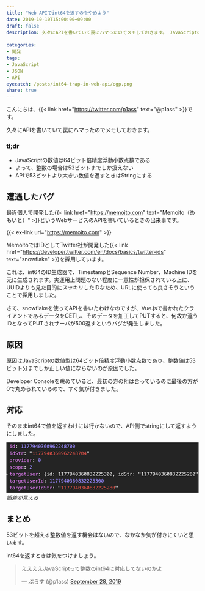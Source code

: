 ```yaml
---
title: "Web APIでint64を返すのをやめよう"
date: 2019-10-10T15:00:00+09:00
draft: false
description: 久々にAPIを書いていて罠にハマったのでメモしておきます。 JavaScriptの数値は64ビット倍精度浮動小数点数です。よって、整数の場合は53ビットまでしか扱えないので、APIで53ビットより大きい数値を返すときはStringにしましょう。

categories:
- 開発
tags:
- JavaScript
- JSON
- API
eyecatch: /posts/int64-trap-in-web-api/ogp.png
share: true
---
```


こんにちは、{{< link href="https://twitter.com/p1ass" text="@p1ass" >}}です。  

久々にAPIを書いていて罠にハマったのでメモしておきます。

### tl;dr

- JavaScriptの数値は64ビット倍精度浮動小数点数である
- よって、整数の場合は53ビットまでしか扱えない
- APIで53ビットより大きい数値を返すときはStringにする

<!--more-->

## 遭遇したバグ

最近個人で開発した{{< link href="https://memoito.com" text="Memoito（めもいと）" >}}というWebサービスのAPIを書いているときの出来事です。

{{< ex-link url="https://memoito.com" >}}

MemoitoではIDとしてTwitter社が開発した{{< link href="https://developer.twitter.com/en/docs/basics/twitter-ids" text="snowflake" >}}を採用しています。

これは、int64のID生成器で、TimestampとSequence Number、Machine IDを元に生成されます。実運用上問題のない程度に一意性が担保されている上に、UUIDよりも見た目的にスッキリしたIDなため、URLに使っても良さそうということで採用しました。

さて、snowflakeを使ってAPIを書いたわけなのですが、Vue.jsで書かれたクライアントであるデータをGETし、そのデータを加工してPUTすると、何故か違うIDとなってPUTされサーバが500返すというバグが発生しました。

## 原因

原因はJavaScriptの数値型は64ビット倍精度浮動小数点数であり、整数値は53ビット分までしか正しい値にならないのが原因でした。

Developer Consoleを眺めていると、最初の方の桁は合っているのに最後の方が0で丸められているので、すぐ気が付きました。

## 対応

そのままint64で値を返すわけには行かないので、API側でstringにして返すようにしました。

![nya-n.png](nya-n.png)
_誤差が見える_

## まとめ

53ビットを超える整数値を返す機会はないので、なかなか気が付きにくいと思います。

int64を返すときは気をつけましょう。

<blockquote class="twitter-tweet"><p lang="ja" dir="ltr">ええええJavaScriptって整数のint64に対応してないのかよ</p>&mdash; ぷらす (@p1ass) <a href="https://twitter.com/p1ass/status/1177964450554400770?ref_src=twsrc%5Etfw">September 28, 2019</a></blockquote> <script async src="https://platform.twitter.com/widgets.js" charset="utf-8"></script>
